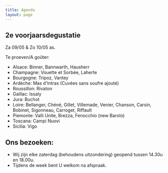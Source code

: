 ```yaml
---
title: Agenda 
layout: page
---
```


2e voorjaarsdegustatie
----------------------

Za 09/05 & Zo 10/05 as.

Te proeven/A goûter:

* Alsace: Binner, Bannwarth, Hausherr
* Champagne: Vouette et Sorbée, Laherte
* Bourgogne: Tripoz, Vantey
* Ardèche: Mas d'Intras (Cuvées sans soufre ajouté)
* Roussillon: Rivaton
* Gaillac: Issaly
* Jura: Buchot
* Loire: Bellanger, Chéné, Gillet, Villemade, Venier, Chanson, Carsin, Bobinet, Sigonneau, Carroget, Riffault
* Piemonte: Valli Unite, Brezza, Fenocchio (new Barolo)
* Toscana: Campi Nuovi 
* Sicilia: Vigo

Ons bezoeken:
-------------
* Wij zijn elke zaterdag (behoudens uitzondering) geopend tussen 14.30u en 18.00u.
* Tijdens de week bent U welkom na afspraak.











